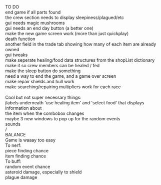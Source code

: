 <html>TO DO <br/>
end game if all parts found<br/>
the crew section needs to display sleepiness/plagued/etc<br/>
gui needs magic mushrooms<br/>
gui needs an end day button (a better one)<br/>
make the new game screen work (more than just quickplay)<br/>
death function<br/>
another field in the trade tab showing how many of each item are already owned<br/>
gui tweaks <br/>
make seperate healing/food data structures from the shopList dictionary<br/>
make it so crew members can be healed / fed <br/>
make the sleep button do something<br/>
need a way to end the game, and a game over screen <br/>
make repair shields and hull work <br/>
make searching/repairing multipliers work for each race<br/><br/>
Cool but not super necessary things:<br/>
jlabels underneath 'use healing item' and 'select food'  that displays information about <br/>
the item when the combobox changes<br/> 
maybe 3 new windows to pop up for the random events<br/>
sounds<br>/
<br/>
BALANCE<br/>
Game is waaay too easy<br/>
To nerf:<br/>
piece finding chance<br/>
item finding chance<br/>
To buff:<br/>
random event chance<br/>
asteroid damage, especially to shield<br/>
plague damage<br/>
